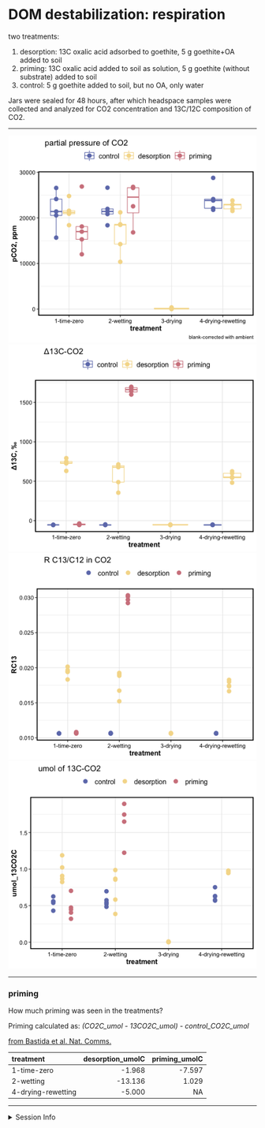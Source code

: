 DOM destabilization: respiration
================

two treatments:

1.  desorption: 13C oxalic acid adsorbed to goethite, 5 g goethite+OA
    added to soil
2.  priming: 13C oxalic acid added to soil as solution, 5 g goethite
    (without substrate) added to soil
3.  control: 5 g goethite added to soil, but no OA, only water

Jars were sealed for 48 hours, after which headspace samples were
collected and analyzed for CO2 concentration and 13C/12C composition of
CO2.

-----

![](markdown-figs/respiration/resp_plots-1.png)<!-- -->![](markdown-figs/respiration/resp_plots-2.png)<!-- -->![](markdown-figs/respiration/resp_plots-3.png)<!-- -->![](markdown-figs/respiration/resp_plots-4.png)<!-- -->

-----

### priming

How much priming was seen in the treatments?

Priming calculated as: *(CO2C\_umol - 13CO2C\_umol) -
control\_CO2C\_umol*

[from Bastida et al. Nat.
Comms.](https://doi.org/10.1038/s41467-019-11472-7)

| treatment          | desorption\_umolC | priming\_umolC |
| :----------------- | ----------------: | -------------: |
| 1-time-zero        |           \-1.968 |        \-7.597 |
| 2-wetting          |          \-13.136 |          1.029 |
| 4-drying-rewetting |           \-5.000 |             NA |

-----

<details>

<summary>Session Info</summary>

Date Run: 2020-12-28

    #> R version 4.0.2 (2020-06-22)
    #> Platform: x86_64-apple-darwin17.0 (64-bit)
    #> Running under: macOS Catalina 10.15.7
    #> 
    #> Matrix products: default
    #> BLAS:   /System/Library/Frameworks/Accelerate.framework/Versions/A/Frameworks/vecLib.framework/Versions/A/libBLAS.dylib
    #> LAPACK: /Library/Frameworks/R.framework/Versions/4.0/Resources/lib/libRlapack.dylib
    #> 
    #> locale:
    #> [1] en_US.UTF-8/en_US.UTF-8/en_US.UTF-8/C/en_US.UTF-8/en_US.UTF-8
    #> 
    #> attached base packages:
    #> [1] stats     graphics  grDevices
    #> [4] utils     datasets  methods  
    #> [7] base     
    #> 
    #> other attached packages:
    #>  [1] PNWColors_0.1.0 drake_7.12.4   
    #>  [3] forcats_0.5.0   stringr_1.4.0  
    #>  [5] dplyr_1.0.1     purrr_0.3.4    
    #>  [7] readr_1.3.1     tidyr_1.1.1    
    #>  [9] tibble_3.0.3    ggplot2_3.3.2  
    #> [11] tidyverse_1.3.0
    #> 
    #> loaded via a namespace (and not attached):
    #>  [1] Rcpp_1.0.5       
    #>  [2] lubridate_1.7.9  
    #>  [3] txtq_0.2.3       
    #>  [4] prettyunits_1.1.1
    #>  [5] assertthat_0.2.1 
    #>  [6] digest_0.6.25    
    #>  [7] packrat_0.5.0    
    #>  [8] R6_2.4.1         
    #>  [9] cellranger_1.1.0 
    #> [10] backports_1.1.8  
    #> [11] reprex_0.3.0     
    #> [12] evaluate_0.14    
    #> [13] highr_0.8        
    #> [14] httr_1.4.2       
    #> [15] pillar_1.4.6     
    #> [16] rlang_0.4.7      
    #> [17] progress_1.2.2   
    #> [18] readxl_1.3.1     
    #> [19] rstudioapi_0.11  
    #> [20] blob_1.2.1       
    #> [21] rmarkdown_2.3    
    #> [22] labeling_0.3     
    #> [23] igraph_1.2.5     
    #> [24] munsell_0.5.0    
    #> [25] tinytex_0.25     
    #> [26] broom_0.7.0      
    #> [27] compiler_4.0.2   
    #> [28] modelr_0.1.8     
    #> [29] xfun_0.16        
    #> [30] pkgconfig_2.0.3  
    #> [31] htmltools_0.5.0  
    #> [32] tidyselect_1.1.0 
    #> [33] fansi_0.4.1      
    #> [34] crayon_1.3.4     
    #> [35] dbplyr_1.4.4     
    #> [36] withr_2.2.0      
    #> [37] grid_4.0.2       
    #> [38] jsonlite_1.7.0   
    #> [39] gtable_0.3.0     
    #> [40] lifecycle_0.2.0  
    #> [41] DBI_1.1.0        
    #> [42] magrittr_1.5     
    #> [43] storr_1.2.1      
    #> [44] scales_1.1.1     
    #> [45] cli_2.0.2        
    #> [46] stringi_1.4.6    
    #> [47] farver_2.0.3     
    #> [48] fs_1.5.0         
    #> [49] xml2_1.3.2       
    #> [50] ellipsis_0.3.1   
    #> [51] filelock_1.0.2   
    #> [52] generics_0.0.2   
    #> [53] vctrs_0.3.2      
    #> [54] tools_4.0.2      
    #> [55] glue_1.4.1       
    #> [56] hms_0.5.3        
    #> [57] parallel_4.0.2   
    #> [58] yaml_2.2.1       
    #> [59] colorspace_1.4-1 
    #> [60] base64url_1.4    
    #> [61] rvest_0.3.6      
    #> [62] knitr_1.29       
    #> [63] haven_2.3.1

</details>
